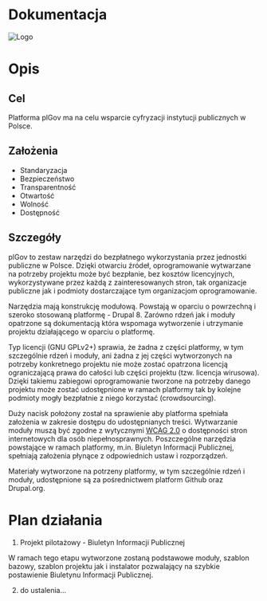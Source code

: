Dokumentacja
=================

![Logo](https://cdn.rawgit.com/plGov/docs/master/logo.svg)

# Opis

## Cel

Platforma plGov ma na celu wsparcie cyfryzacji instytucji publicznych w Polsce. 

## Założenia

- Standaryzacja
- Bezpieczeństwo 
- Transparentność
- Otwartość
- Wolność
- Dostępność

## Szczegóły

plGov to zestaw narzędzi do bezpłatnego wykorzystania przez jednostki publiczne w Polsce. Dzięki otwarciu źródeł, oprogramowanie wytwarzane na potrzeby projektu może być bezpłanie, bez kosztów licencyjnych, wykorzystywane przez każdą z zainteresowanych stron, tak organizacje publiczne jak i podmioty dostarczające tym organizacjom oprogramowanie.

Narzędzia mają konstrukcję modułową. Powstają w oparciu o powrzechną i szeroko stosowaną platformę - Drupal 8. Zarówno rdzeń jak i moduły opatrzone są dokumentacją która wspomaga wytworzenie i utrzymanie projektu działającego w oparciu o platformę.

Typ licencji (GNU GPLv2+) sprawia, że żadna z części platformy, w tym szczególnie rdzeń i moduły, ani żadna z jej części wytworzonych na potrzeby konkretnego projektu nie może zostać opatrzona licencją ograniczającą prawa do całości lub części projektu (tzw. licencja wirusowa). Dzięki takiemu zabiegowi oprogramowanie tworzone na potrzeby danego projektu może zostać udostępnione w ramach platformy tak by kolejne podmioty mogły bezpłatnie z niego korzystać (crowdsourcing).

Duży nacisk położony został na sprawienie aby platforma spełniała założenia w zakresie dostępu do udostępnianych treści. Wytwarzanie moduły muszą być zgodne z wytycznymi [WCAG 2.0](http://dostepnestrony.pl/artykul/wcag-2-0-w-skrocie/) o dostępności stron internetowych dla osób niepełnosprawnych. Poszczególne narzędzia powstające w ramach platformy, m.in. Biuletyn Informacji Publicznej, spełniają założenia płynące z odpowiednich ustaw i rozporządzeń.

Materiały wytworzone na potrzeny platformy, w tym szczególnie rdzeń i moduły, udostępnione są za pośrednictwem platform Github oraz Drupal.org.

# Plan działania

1. Projekt pilotażowy - Biuletyn Informacji Publicznej

W ramach tego etapu wytworzone zostaną podstawowe moduły, szablon bazowy, szablon projektu jak i instalator pozwalający na szybkie postawienie Biuletynu Informacji Publicznej.

2. do ustalenia...

